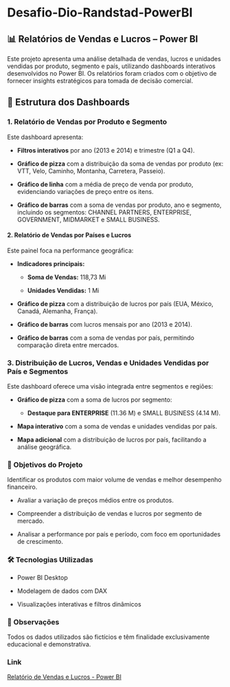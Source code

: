# Desafio-Dio-Randstad-PowerBI

## 📊 Relatórios de Vendas e Lucros – Power BI 

Este projeto apresenta uma análise detalhada de vendas, lucros e unidades vendidas por produto, segmento e país, utilizando dashboards interativos desenvolvidos no Power BI. Os relatórios foram criados com o objetivo de fornecer insights estratégicos para tomada de decisão comercial.

## 🧩 Estrutura dos Dashboards

### 1. Relatório de Vendas por Produto e Segmento

Este dashboard apresenta:

* **Filtros interativos** por ano (2013 e 2014) e trimestre (Q1 a Q4).

* **Gráfico de pizza** com a distribuição da soma de vendas por produto (ex: VTT, Velo, Caminho, Montanha, Carretera, Passeio).

* **Gráfico de linha** com a média de preço de venda por produto, evidenciando variações de preço entre os itens.

* **Gráfico de barras** com a soma de vendas por produto, ano e segmento, incluindo os segmentos: CHANNEL PARTNERS, ENTERPRISE, GOVERNMENT, MIDMARKET e SMALL BUSINESS.

#### 2. Relatório de Vendas por Países e Lucros
Este painel foca na performance geográfica:

* **Indicadores principais:**

    - **Soma de Vendas:** 118,73 Mi

    - **Unidades Vendidas:** 1 Mi

* **Gráfico de pizza** com a distribuição de lucros por país (EUA, México, Canadá, Alemanha, França).

* **Gráfico de barras** com lucros mensais por ano (2013 e 2014).

* **Gráfico de barras** com a soma de vendas por país, permitindo comparação direta entre mercados.

### 3. Distribuição de Lucros, Vendas e Unidades Vendidas por País e Segmentos
Este dashboard oferece uma visão integrada entre segmentos e regiões:

* **Gráfico de pizza** com a soma de lucros por segmento:

    - **Destaque para ENTERPRISE** (11.36 M) e SMALL BUSINESS (4.14 M).

* **Mapa interativo** com a soma de vendas e unidades vendidas por país.

* **Mapa adicional** com a distribuição de lucros por país, facilitando a análise geográfica.

### 🎯 Objetivos do Projeto
Identificar os produtos com maior volume de vendas e melhor desempenho financeiro.

* Avaliar a variação de preços médios entre os produtos.

* Compreender a distribuição de vendas e lucros por segmento de mercado.

* Analisar a performance por país e período, com foco em oportunidades de crescimento.

### 🛠️ Tecnologias Utilizadas
* Power BI Desktop

* Modelagem de dados com DAX

* Visualizações interativas e filtros dinâmicos

### 📌 Observações
Todos os dados utilizados são fictícios e têm finalidade exclusivamente educacional e demonstrativa.

### Link
[Relatório de Vendas e Lucros - Power BI](https://github.com/marcelomoura85/Desafio-Dio-Randstad-PowerBI/blob/main/Desafio%20Dio-Randstad.pbix)
